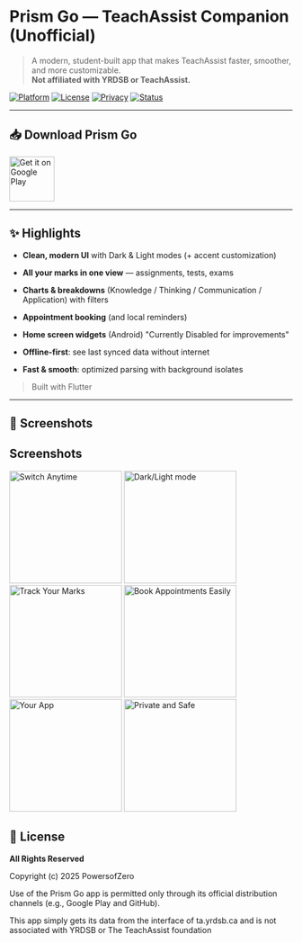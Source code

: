 # Prism Go — TeachAssist Companion (Unofficial)

> A modern, student-built app that makes TeachAssist faster, smoother, and more customizable.  
> **Not affiliated with YRDSB or TeachAssist.**

[![Platform](https://img.shields.io/badge/Flutter-Android-informational)](#)
[![License](https://img.shields.io/badge/License-Proprietary-red)](#license)
[![Privacy](https://img.shields.io/badge/Privacy-friendly-success)](#privacy--security)
[![Status](https://img.shields.io/badge/Status-Active-brightgreen)](#roadmap)

---

## 📥 Download Prism Go

<a href="https://play.google.com/store/apps/details?id=com.powersofzero.prismgo">
  <img alt="Get it on Google Play"
       src="https://play.google.com/intl/en_us/badges/static/images/badges/en_badge_web_generic.png"
       height="80"/>
</a>

---

## ✨ Highlights

- **Clean, modern UI** with Dark & Light modes (+ accent customization)  
- **All your marks in one view** — assignments, tests, exams  
- **Charts & breakdowns** (Knowledge / Thinking / Communication / Application) with filters  
- **Appointment booking** (and local reminders)  
- **Home screen widgets** (Android) "Currently Disabled for improvements"

- **Offline-first**: see last synced data without internet  
- **Fast & smooth**: optimized parsing with background isolates   

> Built with Flutter
---

## 📸 Screenshots


## Screenshots

<img src="https://github.com/user-attachments/assets/aad1b9eb-6abc-435a-a12c-c26ac912b902" alt="Switch Anytime" width="200"/>
<img src="https://github.com/user-attachments/assets/a58a2dcb-d4f3-4f4c-b060-328d371a0017" alt="Dark/Light mode" width="200"/>
<img src="https://github.com/user-attachments/assets/b16e0636-0ea2-4acf-a457-4104b4a6e5d5" alt="Track Your Marks" width="200"/>
<img src="https://github.com/user-attachments/assets/b135d9d0-668c-4a99-ad4a-085e9859d0df" alt="Book Appointments Easily" width="200"/>
<img src="https://github.com/user-attachments/assets/0460f2d9-9887-44f8-8c88-99391f0aa101" alt="Your App" width="200"/>
<img src="https://github.com/user-attachments/assets/3e5fadcf-9588-44e3-a3a7-7dd7129a76a8" alt="Private and Safe" width="200"/>
</div>


## 📄 License

**All Rights Reserved**

Copyright (c) 2025 PowersofZero  

Use of the Prism Go app is permitted only through its official distribution channels (e.g., Google Play and GitHub).

This app simply gets its data from the interface of ta.yrdsb.ca and is not associated with YRDSB or The TeachAssist foundation
